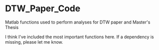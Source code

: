 # DTW_Paper_Code
Matlab functions used to perform analyses for DTW paper and Master's Thesis

I think I've included the most important functions here. If a dependency is missing, please let me know.
